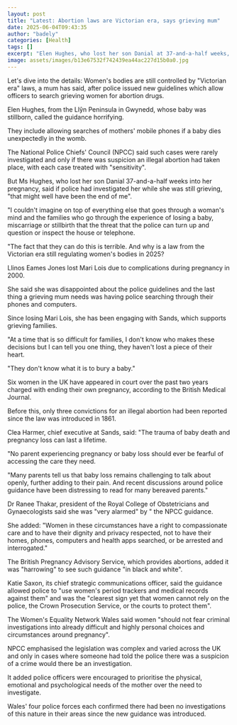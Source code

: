 ```yaml
---
layout: post
title: "Latest: Abortion laws are Victorian era, says grieving mum"
date: 2025-06-04T09:43:35
author: "badely"
categories: [Health]
tags: []
excerpt: "Elen Hughes, who lost her son Danial at 37-and-a-half weeks, says police guidance is 'terrible'."
image: assets/images/b13e67532f742439ea44ac227d15b0a0.jpg
---
```


Let's dive into the details: Women's bodies are still controlled by "Victorian era" laws, a mum has said, after police issued new guidelines which allow officers to search grieving women for abortion drugs. 

Elen Hughes, from the Llŷn Peninsula in Gwynedd, whose baby was stillborn, called the guidance horrifying.

They include allowing searches of mothers' mobile phones if a baby dies unexpectedly in the womb.

The National Police Chiefs' Council (NPCC) said such cases were rarely investigated and only if there was suspicion an illegal abortion had taken place, with each case treated with "sensitivity".

But Ms Hughes, who lost her son Danial 37-and-a-half weeks into her pregnancy, said if police had investigated her while she was still grieving, "that might well have been the end of me". 

"I couldn't imagine on top of everything else that goes through a woman's mind and the families who go through the experience of losing a baby, miscarriage or stillbirth that the threat that the police can turn up and question or inspect the house or telephone.

"The fact that they can do this is terrible. And why is a law from the Victorian era still regulating women's bodies in 2025? 

Llinos Eames Jones lost Mari Lois due to complications during pregnancy in 2000. 

She said she was disappointed about the police guidelines and the last thing a grieving mum needs was having police searching through their phones and computers.

Since losing Mari Lois, she has been engaging with Sands, which supports grieving families.

"At a time that is so difficult for families, I don't know who makes these decisions but I can tell you one thing, they haven't lost a piece of their heart. 

"They don't know what it is to bury a baby."

Six women in the UK have appeared in court over the past two years charged with ending their own pregnancy, according to the British Medical Journal.

Before this, only three convictions for an illegal abortion had been reported since the law was introduced in 1861.

Clea Harmer, chief executive at Sands, said: "The trauma of baby death and pregnancy loss can last a lifetime.

"No parent experiencing pregnancy or baby loss should ever be fearful of accessing the care they need.

"Many parents tell us that baby loss remains challenging to talk about openly, further adding to their pain. And recent discussions around police guidance have been distressing to read for many bereaved parents."

Dr Ranee Thakar, president of the Royal College of Obstetricians and Gynaecologists said she was "very alarmed" by " the NPCC guidance.

She added: "Women in these circumstances have a right to compassionate care and to have their dignity and privacy respected, not to have their homes, phones, computers and health apps searched, or be arrested and interrogated."

The British Pregnancy Advisory Service, which provides abortions, added it was "harrowing" to see such guidance "in black and white".

Katie Saxon, its chief strategic communications officer, said the guidance allowed police to "use women's period trackers and medical records against them" and was the "clearest sign yet that women cannot rely on the police, the Crown Prosecution Service, or the courts to protect them".

The Women's Equality Network Wales said women "should not fear criminal investigations into already difficult and highly personal choices and circumstances around pregnancy".

NPCC emphasised the legislation was complex and varied across the UK and only in cases where someone had told the police there was a suspicion of a crime would there be an investigation.

It added police officers were encouraged to prioritise the physical, emotional and psychological needs of the mother over the need to investigate.

Wales' four police forces each confirmed there had been no investigations of this nature in their areas since the new guidance was introduced.

